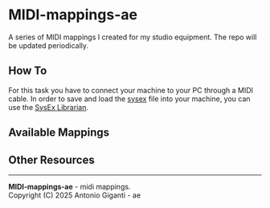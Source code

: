 # MIDI-mappings-ae
A series of MIDI mappings I created for my studio equipment.
The repo will be updated periodically.

## How To
For this task you have to connect your machine to your PC through a MIDI cable. 
In order to save and load the [sysex](http://midi.teragonaudio.com/tech/midispec/sysex.htm) file into your machine, you can use the [SysEx Librarian](https://www.snoize.com/SysExLibrarian/). 

## Available Mappings


## Other Resources

___

**MIDI-mappings-ae** - midi mappings.\
Copyright (C) 2025  Antonio Giganti - ae
